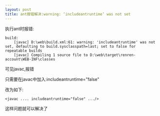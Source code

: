 ```yaml
---
layout: post
title: ant报错解决:warning: ‘includeantruntime’ was not set
---
```


执行ant时报错:

    build:
        [javac] D:\web\build.xml:61: warning: 'includeantruntime' was not set, defaulting to build.sysclasspath=last; set to false for repeatable builds
        [javac] Compiling 1 source file to D:\web\target\renren-account\WEB-INF\classes

可见javac,报错

只需要在javac中加入:includeantruntime="false"

改为如下:

    <javac .... includeantruntime="false" .../>

这样问题就可以解决了